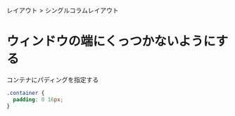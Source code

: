 レイアウト > シングルコラムレイアウト
# ウィンドウの端にくっつかないようにする
コンテナにパディングを指定する  
```css
.container {
  padding: 0 16px;
}
```
